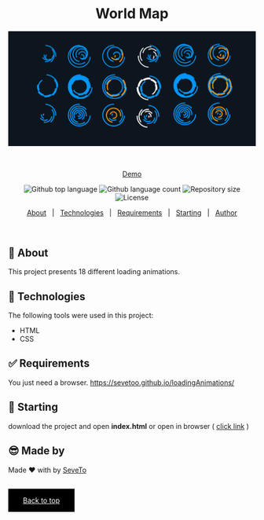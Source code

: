 <div align="center" id="top"> 
  
<h1 align="center">World Map</h1>
  <a target="_blank" href="https://sevetoo.github.io/loadingAnimations/">
  <img src="./preview.png" alt="Loading Animation" />
  </a>

&#xa0;

<a target="_blank" href="https://sevetoo.github.io/loadingAnimations/">Demo</a>

</div>

<p align="center">
  <img alt="Github top language" src="https://img.shields.io/github/languages/top/SeveToo/loadingAnimations?color=56BEB8">

  <img alt="Github language count" src="https://img.shields.io/github/languages/count/SeveToo/loadingAnimations?color=56BEB8">

  <img alt="Repository size" src="https://img.shields.io/github/repo-size/SeveToo/loadingAnimations?color=56BEB8">

  <img alt="License" src="https://img.shields.io/github/license/SeveToo/loadingAnimations?color=56BEB8">
</p>

<p align="center">
  <a href="#dart-about">About</a> &#xa0; | &#xa0; 
  <!-- <a href="#sparkles-features">Features</a> &#xa0; | &#xa0; -->
  <a href="#rocket-technologies">Technologies</a> &#xa0; | &#xa0;
  <a href="#white_check_mark-requirements">Requirements</a> &#xa0; | &#xa0;
  <a href="#checkered_flag-starting">Starting</a> &#xa0; | &#xa0;
  <a href="https://github.com/SeveToo" target="_blank">Author</a>
</p>

<br>

## :dart: About

<!-- Make some description to me -->

This project presents 18 different loading animations.

<!-- ## :sparkles: Features
:heavy_check_mark: You can set interval between rounds \
:heavy_check_mark: You see how many correct and wrong answers you get\ -->

## :rocket: Technologies

The following tools were used in this project:

- HTML
- CSS

## :white_check_mark: Requirements

You just need a browser.
https://sevetoo.github.io/loadingAnimations/

## :checkered_flag: Starting

download the project and open **index.html**
or open in browser ( <a href="https://sevetoo.github.io/loadingAnimations/" >click link</a> )

## 😎 Made by

Made ❤ with by <a href="https://github.com/SeveToo" target="_blank">SeveTo</a>

&#xa0;

<a href="#top" style="color: #fff; background: black; padding: 15px 30px">Back to top</a>
